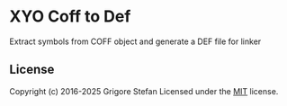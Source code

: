 # XYO Coff to Def

Extract symbols from COFF object and generate a DEF file for linker

## License

Copyright (c) 2016-2025 Grigore Stefan
Licensed under the [MIT](LICENSE) license.
